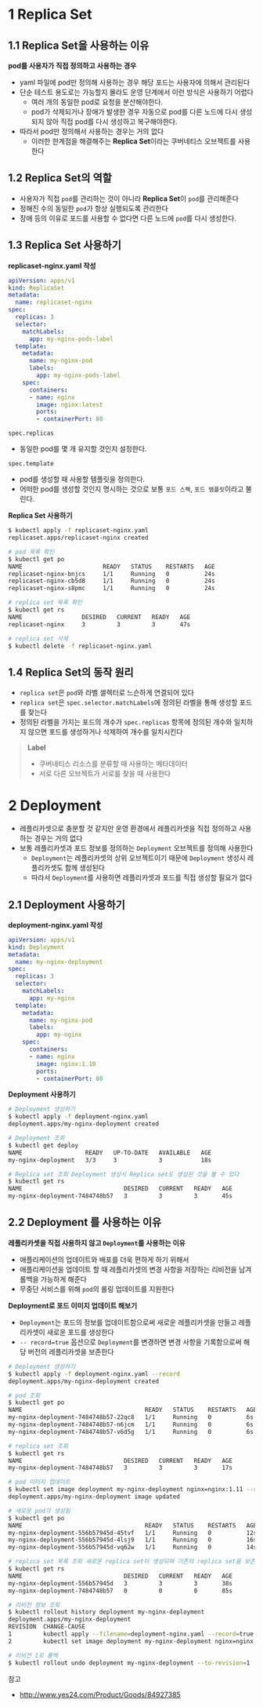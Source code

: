 # 1 Replica Set



## 1.1 Replica Set을 사용하는 이유

**pod를 사용자가 직접 정의하고 사용하는 경우**

* yaml 파일에 pod만 정의해 사용하는 경우 해당 포드는 사용자에 의해서 관리된다
* 단순 테스트 용도로는 가능할지 몰라도 운영 단계에서 이런 방식은 사용하기 어렵다
  * 여러 개의 동일한 pod로 요청을 분산해야한다.
  * pod가 삭제되거나 장애가 발생한 경우 자동으로 pod를 다른 노드에 다시 생성되지 않아 직접 pod를 다시 생성하고 복구해야한다.
* 따라서 pod만 정의해서 사용하는 경우는 거의 없다
  * 이러한 한계점을 해결해주는 **Replica Set**이라는 쿠버네티스 오브젝트를 사용한다



## 1.2 Replica Set의 역할

* 사용자가 직접 `pod`를 관리하는 것이 아니라 **Replica Set**이 `pod`를 관리해준다
* 정해진 수의 동일한 `pod`가 항상 실행되도록 관리한다
* 장애 등의 이유로 포드를 사용할 수 없다면 다른 노드에 `pod`를 다시 생성한다.



## 1.3 Replica Set 사용하기

**replicaset-nginx.yaml 작성**

```yaml
apiVersion: apps/v1
kind: ReplicaSet
metadata:
  name: replicaset-nginx
spec:
  replicas: 3
  selector:
    matchLabels:
      app: my-nginx-pods-label
  template:
    metadata:
      name: my-nginx-pod
      labels: 
        app: my-nginx-pods-label
    spec:
      containers:
      - name: nginx
        image: nginx:latest
        ports:
        - containerPort: 80
```

`spec.replicas`

* 동일한 pod를 몇 개 유지할 것인지 설정한다.



`spec.template`

* pod를 생성할 때 사용할 템플릿을 정의한다.
* 어떠한 pod를 생성할 것인지 명시하는 것으로 보통 `포드 스펙`, `포드 템플릿`이라고 불린다.



**Replica Set 사용하기**

```bash
$ kubectl apply -f replicaset-nginx.yaml
replicaset.apps/replicaset-nginx created

# pod 목록 확인
$ kubectl get po
NAME                       READY   STATUS    RESTARTS   AGE
replicaset-nginx-bnjcs     1/1     Running   0          24s
replicaset-nginx-cb5d8     1/1     Running   0          24s
replicaset-nginx-s8pmc     1/1     Running   0          24s

# replica set 목록 확인
$ kubectl get rs
NAME                 DESIRED   CURRENT   READY   AGE
replicaset-nginx     3         3         3       47s

# replica set 삭제
$ kubectl delete -f replicaset-nginx.yaml
```



## 1.4 Replica Set의 동작 원리

* `replica set`은 `pod`와 라벨 셀렉터로 느슨하게 연결되어 있다
* `replica set`은 `spec.selector.matchLabels`에 정의된 라벨을 통해 생성할 포드를 찾는다
* 정의된 라벨을 가지는 포드의 개수가 `spec.replicas` 항목에 정의된 개수와 일치하지 않으면 포드를 생성하거나 삭제하여 개수를 일치시킨다



> **Label**
>
> * 쿠버네티스 리소스를 분류할 때 사용하는 메타데이터
> * 서로 다른 오브젝트가 서로를 찾을 때 사용한다



# 2 Deployment

* 레플리카셋으로 충분할 것 같지만 운영 환경에서 레플리카셋을 직접 정의하고 사용하는 경우는 거의 없다
* 보통 레플리카셋과 포드 정보를 정의하는 `Deployment` 오브젝트를 정의해 사용한다
  * `Deployment`는 레플리카셋의 상위 오브젝트이기 때문에 `Deployment` 생성시 레플리카셋도 함께 생성된다
  * 따라서 `Deployment`를 사용하면 레플리카셋과 포드를 직접 생성할 필요가 없다



## 2.1 Deployment 사용하기

**deployment-nginx.yaml 작성**

```yaml
apiVersion: apps/v1
kind: Deployment
metadata:
  name: my-nginx-deployment
spec:
  replicas: 3
  selector:
    matchLabels:
      app: my-nginx
  template:
    metadata:
      name: my-nginx-pod
      labels:
        app: my-nginx
    spec:
      containers:
      - name: nginx
        image: nginx:1.10
        ports:
        - containerPort: 80
```



**Deployment 사용하기**

```bash
# Deployment 생성하기
$ kubectl apply -f deployment-nginx.yaml
deployment.apps/my-nginx-deployment created

# Deployment 조회
$ kubectl get deploy
NAME                  READY   UP-TO-DATE   AVAILABLE   AGE
my-nginx-deployment   3/3     3            3           18s

# Replica set 조회 Deployment 생성시 Replica set도 생성된 것을 볼 수 있다
$ kubectl get rs
NAME                             DESIRED   CURRENT   READY   AGE
my-nginx-deployment-7484748b57   3         3         3       45s
```



## 2.2 Deployment 를 사용하는 이유

**레플리카셋을 직접 사용하지 않고 `Deployment`를 사용하는 이유**

* 애플리케이션의 업데이트와 배포를 더욱 편하게 하기 위해서
* 애플리케이션을 업데이트 할 때 레플리카셋의 변경 사항을 저장하는 리비전을 남겨 롤백을 가능하게 해준다
* 무중단 서비스를 위해 `pod`의 롤링 업데이트를 지원한다



**Deployment로 포드 이미지 업데이트 해보기**

* `Deployment`는 포드의 정보를 업데이트함으로써 새로운 레플리카셋을 만들고  레플리카셋이 새로운 포드를 생성한다
* `-- record=true` 옵션으로 `Deployment`를 변경하면 변경 사항을 기록함으로써 해당 버전의 레플리카셋을 보존한다

```bash
# Deployment 생성하기
$ kubectl apply -f deployment-nginx.yaml --record
deployment.apps/my-nginx-deployment created

# pod 조회
$ kubectl get po
NAME                                   READY   STATUS    RESTARTS   AGE
my-nginx-deployment-7484748b57-22qc8   1/1     Running   0          6s
my-nginx-deployment-7484748b57-n6jcm   1/1     Running   0          6s
my-nginx-deployment-7484748b57-v6d5g   1/1     Running   0          6s

# replica set 조회
$ kubectl get rs
NAME                             DESIRED   CURRENT   READY   AGE
my-nginx-deployment-7484748b57   3         3         3       17s

# pod 이미지 업데이트
$ kubectl set image deployment my-nginx-deployment nginx=nginx:1.11 --record
deployment.apps/my-nginx-deployment image updated

# 새로운 pod가 생성됨
$ kubectl get po
NAME                                   READY   STATUS    RESTARTS   AGE
my-nginx-deployment-556b57945d-45tvf   1/1     Running   0          12s
my-nginx-deployment-556b57945d-4lsj9   1/1     Running   0          16s
my-nginx-deployment-556b57945d-vq62w   1/1     Running   0          14s

# replica set 목록 조회 새로운 replica set이 생성되며 기존의 replica set을 보존하고 있음
$ kubectl get rs
NAME                             DESIRED   CURRENT   READY   AGE
my-nginx-deployment-556b57945d   3         3         3       38s
my-nginx-deployment-7484748b57   0         0         0       85s

# 리비전 정보 조회
$ kubectl rollout history deployment my-nginx-deployment
deployment.apps/my-nginx-deployment
REVISION  CHANGE-CAUSE
1         kubectl apply --filename=deployment-nginx.yaml --record=true
2         kubectl set image deployment my-nginx-deployment nginx=nginx:1.11 --record=true

# 리비전 1로 롤백
$ kubectl rollout undo deployment my-nginx-deployment --to-revision=1
```



참고

* http://www.yes24.com/Product/Goods/84927385